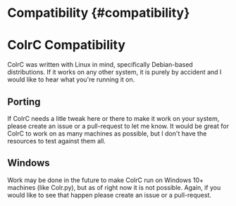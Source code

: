 # Compatibility {#compatibility}
# ColrC Compatibility

ColrC was written with Linux in mind, specifically Debian-based distributions.
If it works on any other system, it is purely by accident and I would like to
hear what you're running it on.

## Porting
If ColrC needs a litle tweak here or there to make it work on your system,
please create an issue or a pull-request to let me know. It would be great for
ColrC to work on as many machines as possible, but I don't have the resources
to test against them all.


## Windows
Work may be done in the future to make ColrC run on Windows 10+ machines
(like Colr.py), but as of right now it is not possible. Again, if you would
like to see that happen please create an issue or a pull-request.

